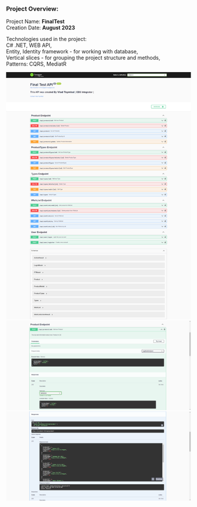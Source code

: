 ### Project Overview:
Project Name: **FinalTest**                    
Creation Date: **August 2023**

Technologies used in the project:<br>
C# .NET, WEB API,<br>
Entity, Identity framework - for working with database,<br>
Vertical slices - for grouping the project structure and methods,<br>
Patterns: CQRS, MediatR<br>

![Screenshot](Images/img1.png)  
![Screenshot](Images/img2.png)  
![Screenshot](Images/img3.png)